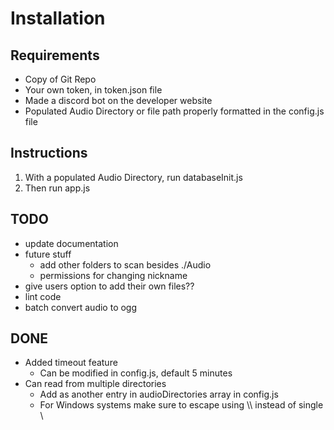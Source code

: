 # Installation

## Requirements

- Copy of Git Repo
- Your own token, in token.json file
- Made a discord bot on the developer website
- Populated Audio Directory or file path properly formatted in the config.js file

## Instructions

1. With a populated Audio Directory, run databaseInit.js
2. Then run app.js

## TODO

- update documentation
- future stuff
  - add other folders to scan besides ./Audio
  - permissions for changing nickname
- give users option to add their own files??
- lint code
- batch convert audio to ogg

## DONE

- Added timeout feature
  - Can be modified in config.js, default 5 minutes
- Can read from multiple directories
  - Add as another entry in audioDirectories array in config.js
  - For Windows systems make sure to escape using \\\\ instead of single \\
